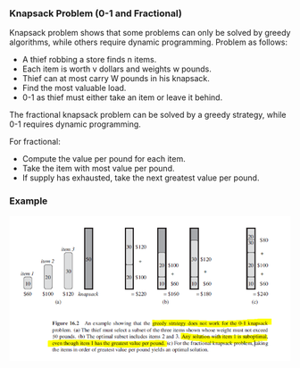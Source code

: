 ### Knapsack Problem (0-1 and Fractional)

Knapsack problem shows that some problems can only be solved by greedy algorithms, while others require dynamic programming. Problem as follows:

- A thief robbing a store finds n items.
- Each item is worth v dollars and weights w pounds.
- Thief can at most carry W pounds in his knapsack.
- Find the most valuable load.
- 0-1 as thief must either take an item or leave it behind.

The fractional knapsack problem can be solved by a greedy strategy, while 0-1 requires dynamic programming.

For fractional:

- Compute the value per pound for each item.
- Take the item with most value per pound.
- If supply has exhausted, take the next greatest value per pound.

### Example

<img src="../../images/knapsack-problem.PNG">
